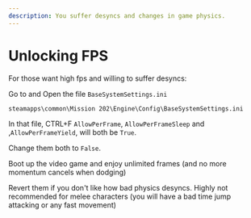 ```yaml
---
description: You suffer desyncs and changes in game physics.
---
```


# Unlocking FPS

For those want high fps and willing to suffer desyncs:

Go to and Open the file `BaseSystemSettings.ini`

```
steamapps\common\Mission 202\Engine\Config\BaseSystemSettings.ini
```

In that file, CTRL+F `AllowPerFrame`, `AllowPerFrameSleep` and ,`AllowPerFrameYield`, will both be `True`.&#x20;

Change them both to `False`.

Boot up the video game and enjoy unlimited frames (and no more momentum cancels when dodging)

Revert them if you don't like how bad physics desyncs. Highly not recommended for melee characters (you will have a bad time jump attacking or any fast movement)
